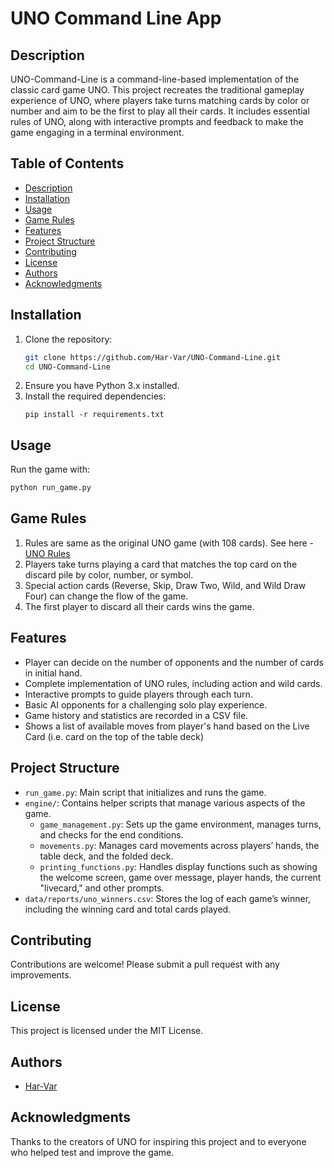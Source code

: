 
# UNO Command Line App

## Description
UNO-Command-Line is a command-line-based implementation of the classic card game UNO. This project recreates the traditional gameplay experience of UNO, where players take turns matching cards by color or number and aim to be the first to play all their cards. It includes essential rules of UNO, along with interactive prompts and feedback to make the game engaging in a terminal environment.

## Table of Contents
- [Description](#description)
- [Installation](#installation)
- [Usage](#usage)
- [Game Rules](#game-rules)
- [Features](#features)
- [Project Structure](#project-structure)
- [Contributing](#contributing)
- [License](#license)
- [Authors](#authors)
- [Acknowledgments](#acknowledgments)

## Installation
1. Clone the repository:
   ```bash
   git clone https://github.com/Har-Var/UNO-Command-Line.git
   cd UNO-Command-Line
   ```
2. Ensure you have Python 3.x installed.
3. Install the required dependencies:
   ```
   pip install -r requirements.txt
   ```

## Usage
Run the game with:
```bash
python run_game.py
```

## Game Rules
1. Rules are same as the original UNO game (with 108 cards). See here - [UNO Rules](https://www.unorules.com/)
2. Players take turns playing a card that matches the top card on the discard pile by color, number, or symbol.
3. Special action cards (Reverse, Skip, Draw Two, Wild, and Wild Draw Four) can change the flow of the game.
4. The first player to discard all their cards wins the game.

## Features
- Player can decide on the number of opponents and the number of cards in initial hand.
- Complete implementation of UNO rules, including action and wild cards.
- Interactive prompts to guide players through each turn.
- Basic AI opponents for a challenging solo play experience.
- Game history and statistics are recorded in a CSV file.
- Shows a list of available moves from player's hand based on the Live Card (i.e. card on the top of the table deck)

## Project Structure
- `run_game.py`: Main script that initializes and runs the game.
- `engine/`: Contains helper scripts that manage various aspects of the game.
  - `game_management.py`: Sets up the game environment, manages turns, and checks for the end conditions.
  - `movements.py`: Manages card movements across players’ hands, the table deck, and the folded deck.
  - `printing_functions.py`: Handles display functions such as showing the welcome screen, game over message, player hands, the current "livecard," and other prompts.
- `data/reports/uno_winners.csv`: Stores the log of each game’s winner, including the winning card and total cards played.

## Contributing
Contributions are welcome! Please submit a pull request with any improvements.

## License
This project is licensed under the MIT License.

## Authors
- [Har-Var](https://github.com/Har-Var)

## Acknowledgments
Thanks to the creators of UNO for inspiring this project and to everyone who helped test and improve the game.